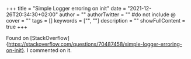 +++
title = "Simple Logger erroring on init"
date = "2021-12-26T20:34:30+02:00"
author = ""
authorTwitter = "" #do not include @
cover = ""
tags = []
keywords = ["", ""]
description = ""
showFullContent = true
+++

Found on [StackOverflow]{https://stackoverflow.com/questions/70487458/simple-logger-erroring-on-init}.
I commented on it.
